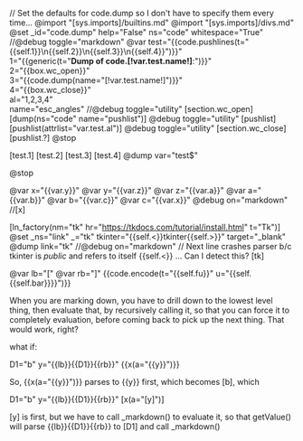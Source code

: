 // Set the defaults for code.dump so I don't have to specify them every time...
@import "[sys.imports]/builtins.md"
@import "[sys.imports]/divs.md"
@set _id="code.dump" help="False" ns="code" whitespace="True"
//@debug toggle="markdown"
@var test="{{code.pushlines(t=\"{{self.1}}\n{{self.2}}\n{{self.3}}\n{{self.4}}\")}}"\
    1="{{generic(t=\"**Dump of code.[!var.test.name!]**:\")}}"\
    2="{{box.wc_open}}"\
    3="{{code.dump(name=\"[!var.test.name!]\")}}"\
    4="{{box.wc_close}}"\
    al="1,2,3,4"\
    name="esc_angles"
//@debug toggle="utility"
[section.wc_open]
[dump(ns="code" name="pushlist")]
@debug toggle="utility"
[pushlist]
[pushlist(attrlist="var.test.al")]
@debug toggle="utility"
[section.wc_close]
[pushlist.?]
@stop

[test.1]
[test.2]
[test.3]
[test.4]
@dump var="test$"

@stop




@var x="{{var.y}}"
@var y="{{var.z}}"
@var z="{{var.a}}"
@var a="{{var.b}}"
@var b="{{var.c}}"
@var c="{{var.x}}"
@debug on="markdown"
//[x]




[ln_factory(nm="tk" hr="https://tkdocs.com/tutorial/install.html" t="Tk")]
@set _ns="link" _="tk" tkinter="{{self.<}}tkinter{{self.>}}" target="_blank"
@dump link="tk"
//@debug on="markdown"
// Next line crashes parser b/c tkinter is *public* and refers to itself {{self.<}} ... Can I detect this?
[tk]

@var lb="["
@var rb="]"
{{code.encode(t="{{self.fu}}" u="{{self.{{self.bar}}}}")}}

When you are marking down, you have to drill down to the lowest level thing, then evaluate that, by recursively calling it, so that you can force it to completely evaluation, before coming back to pick up the next thing. That would work, right?

what if:

D1="b"
y="{{lb}}{{D1}}{{rb}}"
{{x(a="{{y}}")}}

So, {{x(a="{{y}}")}} parses to {{y}} first, which becomes [b], which 

D1="b"
y="{{lb}}{{D1}}{{rb}}"
[x(a="[y]")]

[y] is first, but we have to call _markdown() to evaluate it, so that getValue() will parse {{lb}}{{D1}}{{rb}} to [D1] and call _markdown()



